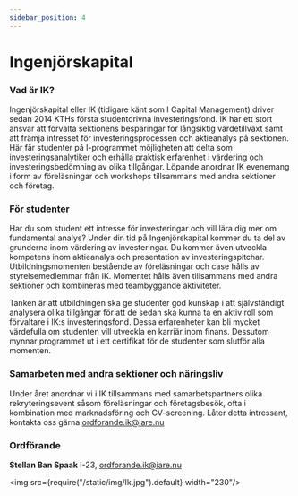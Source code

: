 ```yaml
---
sidebar_position: 4
---
```


# Ingenjörskapital

### Vad är IK?

Ingenjörskapital eller IK (tidigare känt som I Capital Management) driver sedan 2014 KTHs första studentdrivna investeringsfond. IK har ett stort ansvar att förvalta sektionens besparingar för långsiktig värdetillväxt samt att främja intresset för investeringsprocessen och aktieanalys på sektionen. Här får studenter på I-programmet möjligheten att delta som investeringsanalytiker och erhålla praktisk erfarenhet i värdering och investeringsbedömning av olika tillgångar. Löpande anordnar IK evenemang i form av föreläsningar och workshops tillsammans med andra sektioner och företag.

### För studenter

Har du som student ett intresse för investeringar och vill lära dig mer om fundamental analys? Under din tid på Ingenjörskapital kommer du ta del av grunderna inom värdering av investeringar. Du kommer även utveckla kompetens inom aktieanalys och presentation av investeringspitchar. Utbildningsmomenten bestående av föreläsningar och case hålls av styrelsemedlemmar från IK. Momentet hålls även tillsammans med andra sektioner och kombineras med teambyggande aktiviteter.

Tanken är att utbildningen ska ge studenter god kunskap i att självständigt analysera olika tillgångar för att de sedan ska kunna ta en aktiv roll som förvaltare i IK:s investeringsfond. Dessa erfarenheter kan bli mycket värdefulla om studenten vill utveckla en karriär inom finans. Dessutom mynnar programmet ut i ett certifikat för de studenter som slutför alla momenten.

### Samarbeten med andra sektioner och näringsliv

Under året anordnar vi i IK tillsammans med samarbetspartners olika rekryteringsevent såsom föreläsningar och företagsbesök, ofta i kombination med marknadsföring och CV-screening. Låter detta intressant, kontakta oss gärna ordforande.ik@iare.nu

### Ordförande

__Stellan Ban Spaak__ I-23, ordforande.ik@iare.nu

<img src={require("/static/img/Ik.jpg").default} width="230"/>